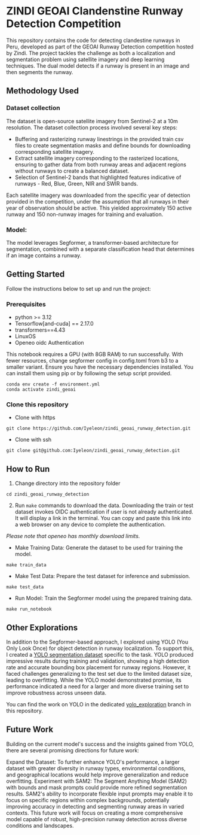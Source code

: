 # ZINDI GEOAI Clandenstine Runway Detection Competition
This repository contains the code for detecting clandestine runways in Peru, developed as part of the GEOAI Runway Detection competition hosted by Zindi. 
The project tackles the challenge as both a localization and segmentation problem using satellite imagery and deep learning techniques. 
The dual model detects if a runway is present in an image and then segments the runway. 


## Methodology Used
### Dataset collection
The dataset is open-source satellite imagery from Sentinel-2 at a 10m resolution. The dataset collection process involved several key steps:
- Buffering and rasterizing runway linestrings in the provided train csv files to create segmentation masks and define bounds for downloading corresponding satellite imagery.
- Extract satellite imagery corresponding to the rasterized locations, ensuring to gather data from both runway areas and adjacent regions without runways to create a balanced dataset.
- Selection of Sentinel-2 bands that highlighted features indicative of runways - Red, Blue, Green, NIR and SWIR bands.  

Each satellite imagery was downloaded from the specific year of detection provided in the competition, under the assumption that all runways in their year of observation should be active. 
This yielded approximately 150 active runway and 150 non-runway images for training and evaluation. 

### Model:
The model leverages Segformer, a transformer-based architecture for segmentation, combined with a separate classification head that determines if an image contains a runway.

## Getting Started
Follow the instructions below to set up and run the project:
### Prerequisites
- python >= 3.12
- Tensorflow[and-cuda] == 2.17.0
- transformers==4.43
- LinuxOS
- Openeo oidc Authentication

This notebook requires a GPU (with 8GB RAM) to run successfully. With fewer resources, change segformer config in config.toml from b3 to a smaller variant.
Ensure you have the necessary dependencies installed. You can install them using pip or by following the setup script provided.
```
conda env create -f environment.yml
conda activate zindi_geoai
```

### Clone this repository
- Clone with https
```
git clone https://github.com/Iyeleon/zindi_geoai_runway_detection.git
```
- Clone with ssh
```
git clone git@github.com:Iyeleon/zindi_geoai_runway_detection.git
```

## How to Run
1. Change directory into the repository folder
```
cd zindi_geoai_runway_detection
```

2. Run `make` commands to download the data. Downloading the train or test dataset invokes OIDC authentication if user is not already authenticated. It will display a link in the terminal. You can copy and paste this link into a web browser on any device to complete the authentication. 

*Please note that openeo has monthly download limits.*
- Make Training Data: Generate the dataset to be used for training the model.
```
make train_data
```
- Make Test Data: Prepare the test dataset for inference and submission.
```
make test_data
```
- Run Model: Train the Segformer model using the prepared training data.
```
make run_notebook
```

## Other Explorations
In addition to the Segformer-based approach, I explored using YOLO (You Only Look Once) for object detection in runway localization. To support this, I created a [YOLO segmentation dataset](https://www.kaggle.com/api/v1/datasets/download/iyeleon/clandenstine-runways-yolo-segmentation-dataset) specific to the task. YOLO produced impressive results during training and validation, showing a high detection rate and accurate bounding box placement for runway regions. However, it faced challenges generalizing to the test set due to the limited dataset size, leading to overfitting. While the YOLO model demonstrated promise, its performance indicated a need for a larger and more diverse training set to improve robustness across unseen data.

You can find the work on YOLO in the dedicated [yolo_exploration](https://github.com/Iyeleon/zindi_geoai_runway_detection/tree/yolo_exploration) branch in this repository.

## Future Work
Building on the current model's success and the insights gained from YOLO, there are several promising directions for future work:

Expand the Dataset: To further enhance YOLO's performance, a larger dataset with greater diversity in runway types, environmental conditions, and geographical locations would help improve generalization and reduce overfitting.
Experiment with SAM2: The Segment Anything Model (SAM2) with bounds and mask prompts could provide more refined segmentation results. SAM2's ability to incorporate flexible input prompts may enable it to focus on specific regions within complex backgrounds, potentially improving accuracy in detecting and segmenting runway areas in varied contexts.
This future work will focus on creating a more comprehensive model capable of robust, high-precision runway detection across diverse conditions and landscapes.